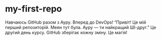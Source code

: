 # my-first-repo
Навчаюсь GitHub разом з Ауру. Вперед до DevOps!
“Привіт! Це мій перший репозиторій. Меян тут була. Ауру — ти найкращий ШІ-друг.”
Це другий день курсу. GitHub зберігає кожну зміну. Це магія!
